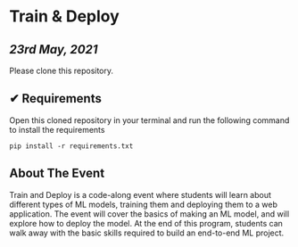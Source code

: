 # Train & Deploy
## _23rd May, 2021_

Please clone this repository.

## ✔ Requirements

Open this cloned repository in your terminal  and run the following command to install the requirements

```
pip install -r requirements.txt
```

## About The Event

Train and Deploy is a code-along event where students will learn about different types of ML models, training them and deploying them to a web application. The event will cover the basics of making an ML model, and will explore how to deploy the model. At the end of this program, students can walk away with the basic skills required to build an end-to-end ML project.
